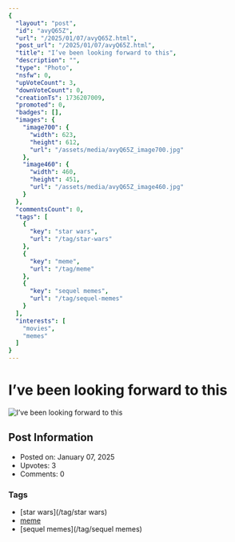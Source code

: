 ```yaml
---
{
  "layout": "post",
  "id": "avyQ65Z",
  "url": "/2025/01/07/avyQ65Z.html",
  "post_url": "/2025/01/07/avyQ65Z.html",
  "title": "I’ve been looking forward to this",
  "description": "",
  "type": "Photo",
  "nsfw": 0,
  "upVoteCount": 3,
  "downVoteCount": 0,
  "creationTs": 1736207009,
  "promoted": 0,
  "badges": [],
  "images": {
    "image700": {
      "width": 623,
      "height": 612,
      "url": "/assets/media/avyQ65Z_image700.jpg"
    },
    "image460": {
      "width": 460,
      "height": 451,
      "url": "/assets/media/avyQ65Z_image460.jpg"
    }
  },
  "commentsCount": 0,
  "tags": [
    {
      "key": "star wars",
      "url": "/tag/star-wars"
    },
    {
      "key": "meme",
      "url": "/tag/meme"
    },
    {
      "key": "sequel memes",
      "url": "/tag/sequel-memes"
    }
  ],
  "interests": [
    "movies",
    "memes"
  ]
}
---
```


# I’ve been looking forward to this

![I’ve been looking forward to this](/assets/media/avyQ65Z_image700.jpg)

## Post Information

- Posted on: January 07, 2025
- Upvotes: 3
- Comments: 0

### Tags

- [star wars](/tag/star wars)
- [meme](/tag/meme)
- [sequel memes](/tag/sequel memes)
